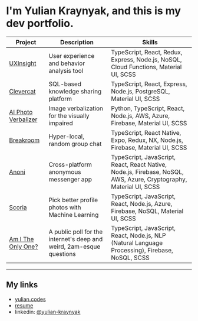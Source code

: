 # I'm Yulian Kraynyak, and this is my dev portfolio.

| Project                                              | Description                                                          | Skills                                                                                                             |
| ---------------------------------------------------- | -------------------------------------------------------------------- | ------------------------------------------------------------------------------------------------------------------ |
| [UXInsight](/projects/uxi.md)                        | User experience and behavior analysis tool                           | TypeScript, React, Redux, Express, Node.js, NoSQL, Cloud Functions, Material UI, SCSS                              |
| [Clevercat](/projects/clevercat.md)                  | SQL-based knowledge sharing platform                                 | TypeScript, React, Express, Node.js, PostgreSQL, Material UI, SCSS                                                 |
| [AI Photo Verbalizer](/projects/verbalize-photos.md) | Image verbalization for the visually impaired                        | Python, TypeScript, React, Node.js, AWS, Azure, Firebase, Material UI, SCSS                                        |
| [Breakroom](/projects/breakroom.md)                  | Hyper-local, random group chat                                       | TypeScript, React Native, Expo, Redux, NX, Node.js, Firebase, Material UI, SCSS                                    |
| [Anoni](/projects/anoni.md)                          | Cross-platform anonymous messenger app                               | TypeScript, JavaScript, React, React Native, Node.js, Firebase, NoSQL, AWS, Azure, Cryptography, Material UI, SCSS |
| [Scoria](/projects/scoria.md)                        | Pick better profile photos with Machine Learning                     | TypeScript, JavaScript, React, Node.js, Azure, Firebase, NoSQL, Material UI, SCSS                                  |
| [Am I The Only One?](/projects/am-i-the-only-one.md) | A public poll for the internet's deep and weird, 2am-esque questions | TypeScript, JavaScript, React, Node.js, NLP (Natural Language Processing), Firebase, NoSQL, SCSS                   |

---

## My links

- [yulian.codes](https://yulian.codes)
- [resume](https://drive.google.com/file/d/1Bctbrml9RGyIbULPcJRRggmM6D9iFVSQ/view)
- linkedin: [@yulian-kraynyak](https://www.linkedin.com/in/yulian-kraynyak/)
